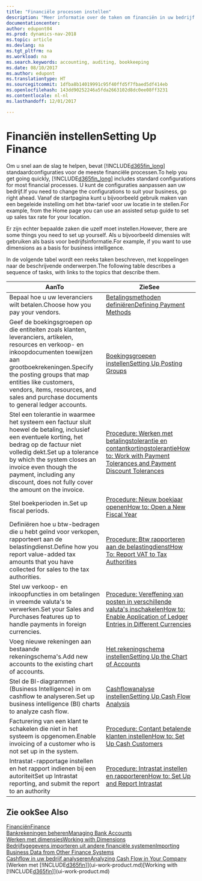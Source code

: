```yaml
---
title: "Financiële processen instellen"
description: "Meer informatie over de taken om financiën in uw bedrijf in te stellen voor al uw boekhoudings-, controle- of boekingsbehoeften."
documentationcenter: 
author: edupont04
ms.prod: dynamics-nav-2018
ms.topic: article
ms.devlang: na
ms.tgt_pltfrm: na
ms.workload: na
ms.search.keywords: accounting, auditing, bookkeeping
ms.date: 08/10/2017
ms.author: edupont
ms.translationtype: HT
ms.sourcegitcommit: 1dfba8b14019991c95f40ffd5f7fbaed5df414eb
ms.openlocfilehash: 143dd90252246a5fda2663102d8dc0ee08ff3231
ms.contentlocale: nl-nl
ms.lasthandoff: 12/01/2017

---
```

# <a name="setting-up-finance"></a><span data-ttu-id="353ca-103">Financiën instellen</span><span class="sxs-lookup"><span data-stu-id="353ca-103">Setting Up Finance</span></span>
<span data-ttu-id="353ca-104">Om u snel aan de slag te helpen, bevat [!INCLUDE[d365fin_long](includes/d365fin_long_md.md)] standaardconfiguraties voor de meeste financiële processen.</span><span class="sxs-lookup"><span data-stu-id="353ca-104">To help you get going quickly, [!INCLUDE[d365fin_long](includes/d365fin_long_md.md)] includes standard configurations for most financial processes.</span></span> <span data-ttu-id="353ca-105">U kunt de configuraties aanpassen aan uw bedrijf.</span><span class="sxs-lookup"><span data-stu-id="353ca-105">If you need to change the configurations to suit your business, go right ahead.</span></span> <span data-ttu-id="353ca-106">Vanaf de startpagina kunt u bijvoorbeeld gebruik maken van een begeleide instelling om het btw-tarief voor uw locatie in te stellen.</span><span class="sxs-lookup"><span data-stu-id="353ca-106">For example, from the Home page you can use an assisted setup guide to set up sales tax rate for your location.</span></span>  

<span data-ttu-id="353ca-107">Er zijn echter bepaalde zaken die uzelf moet instellen.</span><span class="sxs-lookup"><span data-stu-id="353ca-107">However, there are some things you need to set up yourself.</span></span> <span data-ttu-id="353ca-108">Als u bijvoorbeeld dimensies wilt gebruiken als basis voor bedrijfsinformatie.</span><span class="sxs-lookup"><span data-stu-id="353ca-108">For example, if you want to use dimensions as a basis for business intelligence.</span></span>  

<span data-ttu-id="353ca-109">In de volgende tabel wordt een reeks taken beschreven, met koppelingen naar de beschrijvende onderwerpen.</span><span class="sxs-lookup"><span data-stu-id="353ca-109">The following table describes a sequence of tasks, with links to the topics that describe them.</span></span>

| <span data-ttu-id="353ca-110">Aan</span><span class="sxs-lookup"><span data-stu-id="353ca-110">To</span></span> | <span data-ttu-id="353ca-111">Zie</span><span class="sxs-lookup"><span data-stu-id="353ca-111">See</span></span> |
| --- | --- |
| <span data-ttu-id="353ca-112">Bepaal hoe u uw leveranciers wilt betalen.</span><span class="sxs-lookup"><span data-stu-id="353ca-112">Choose how you pay your vendors.</span></span> |[<span data-ttu-id="353ca-113">Betalingsmethoden definiëren</span><span class="sxs-lookup"><span data-stu-id="353ca-113">Defining Payment Methods</span></span>](finance-payment-methods.md) |
| <span data-ttu-id="353ca-114">Geef de boekingsgroepen op die entiteiten zoals klanten, leveranciers, artikelen, resources en verkoop- en inkoopdocumenten toewijzen aan grootboekrekeningen.</span><span class="sxs-lookup"><span data-stu-id="353ca-114">Specify the posting groups that map entities like customers, vendors, items, resources, and sales and purchase documents to general ledger accounts.</span></span> |[<span data-ttu-id="353ca-115">Boekingsgroepen instellen</span><span class="sxs-lookup"><span data-stu-id="353ca-115">Setting Up Posting Groups</span></span>](finance-posting-groups.md)|
|<span data-ttu-id="353ca-116">Stel een tolerantie in waarmee het systeem een factuur sluit hoewel de betaling, inclusief een eventuele korting, het bedrag op de factuur niet volledig dekt.</span><span class="sxs-lookup"><span data-stu-id="353ca-116">Set up a tolerance by which the system closes an invoice even though the payment, including any discount, does not fully cover the amount on the invoice.</span></span>|[<span data-ttu-id="353ca-117">Procedure: Werken met betalingstolerantie en contantkortingstolerantie</span><span class="sxs-lookup"><span data-stu-id="353ca-117">How to: Work with Payment Tolerances and Payment Discount Tolerances</span></span>](finance-payment-tolerance-and-payment-discount-tolerance.md)|
| <span data-ttu-id="353ca-118">Stel boekperioden in.</span><span class="sxs-lookup"><span data-stu-id="353ca-118">Set up fiscal periods.</span></span> |[<span data-ttu-id="353ca-119">Procedure: Nieuw boekjaar openen</span><span class="sxs-lookup"><span data-stu-id="353ca-119">How to: Open a New Fiscal Year</span></span>](finance-how-open-new-fiscal-year.md) |
| <span data-ttu-id="353ca-120">Definiëren hoe u btw-bedragen die u hebt geïnd voor verkopen, rapporteert aan de belastingdienst.</span><span class="sxs-lookup"><span data-stu-id="353ca-120">Define how you report value-added tax amounts that you have collected for sales to the tax authorities.</span></span> |[<span data-ttu-id="353ca-121">Procedure: Btw rapporteren aan de belastingdienst</span><span class="sxs-lookup"><span data-stu-id="353ca-121">How To: Report VAT to Tax Authorities</span></span>](finance-how-report-vat.md)|
| <span data-ttu-id="353ca-122">Stel uw verkoop- en inkoopfuncties in om betalingen in vreemde valuta's te verwerken.</span><span class="sxs-lookup"><span data-stu-id="353ca-122">Set your Sales and Purchases features up to handle payments in foreign currencies.</span></span>|[<span data-ttu-id="353ca-123">Procedure: Vereffening van posten in verschillende valuta's inschakelen</span><span class="sxs-lookup"><span data-stu-id="353ca-123">How to: Enable Application of Ledger Entries in Different Currencies</span></span>](finance-how-enable-application-ledger-entries-different-currencies.md)
| <span data-ttu-id="353ca-124">Voeg nieuwe rekeningen aan bestaande rekeningschema's.</span><span class="sxs-lookup"><span data-stu-id="353ca-124">Add new accounts to the existing chart of accounts.</span></span> |[<span data-ttu-id="353ca-125">Het rekeningschema instellen</span><span class="sxs-lookup"><span data-stu-id="353ca-125">Setting Up the Chart of Accounts</span></span>](finance-setup-chart-accounts.md) |
| <span data-ttu-id="353ca-126">Stel de BI-diagrammen (Business Intelligence) in om cashflow te analyseren.</span><span class="sxs-lookup"><span data-stu-id="353ca-126">Set up business intelligence (BI) charts to analyze cash flow.</span></span> |[<span data-ttu-id="353ca-127">Cashflowanalyse instellen</span><span class="sxs-lookup"><span data-stu-id="353ca-127">Setting Up Cash Flow Analysis</span></span>](finance-setup-cash-flow-analyses.md) |
|<span data-ttu-id="353ca-128">Facturering van een klant te schakelen die niet in het systeem is opgenomen.</span><span class="sxs-lookup"><span data-stu-id="353ca-128">Enable invoicing of a customer who is not set up in the system.</span></span>|[<span data-ttu-id="353ca-129">Procedure: Contant betalende klanten instellen</span><span class="sxs-lookup"><span data-stu-id="353ca-129">How to: Set Up Cash Customers</span></span>](finance-how-to-set-up-cash-customers.md)|
| <span data-ttu-id="353ca-130">Intrastat-rapportage instellen en het rapport indienen bij een autoriteit</span><span class="sxs-lookup"><span data-stu-id="353ca-130">Set up Intrastat reporting, and submit the report to an authority</span></span> | [<span data-ttu-id="353ca-131">Procedure: Intrastat instellen en rapporteren</span><span class="sxs-lookup"><span data-stu-id="353ca-131">How to: Set Up and Report Intrastat</span></span>](finance-how-setup-report-intrastat.md)|

## <a name="see-also"></a><span data-ttu-id="353ca-132">Zie ook</span><span class="sxs-lookup"><span data-stu-id="353ca-132">See Also</span></span>
[<span data-ttu-id="353ca-133">Financiën</span><span class="sxs-lookup"><span data-stu-id="353ca-133">Finance</span></span>](finance.md)  
[<span data-ttu-id="353ca-134">Bankrekeningen beheren</span><span class="sxs-lookup"><span data-stu-id="353ca-134">Managing Bank Accounts</span></span>](bank-manage-bank-accounts.md)  
[<span data-ttu-id="353ca-135">Werken met dimensies</span><span class="sxs-lookup"><span data-stu-id="353ca-135">Working with Dimensions</span></span>](finance-dimensions.md)  
[<span data-ttu-id="353ca-136">Bedrijfsgegevens importeren uit andere financiële systemen</span><span class="sxs-lookup"><span data-stu-id="353ca-136">Importing Business Data from Other Finance Systems</span></span>](upload-data.md)  
[<span data-ttu-id="353ca-137">Cashflow in uw bedrijf analyseren</span><span class="sxs-lookup"><span data-stu-id="353ca-137">Analyzing Cash Flow in Your Company</span></span>](finance-analyze-cash-flow.md)  
<span data-ttu-id="353ca-138">[Werken met [!INCLUDE[d365fin](includes/d365fin_md.md)]](ui-work-product.md)</span><span class="sxs-lookup"><span data-stu-id="353ca-138">[Working with [!INCLUDE[d365fin](includes/d365fin_md.md)]](ui-work-product.md)</span></span>  

##

